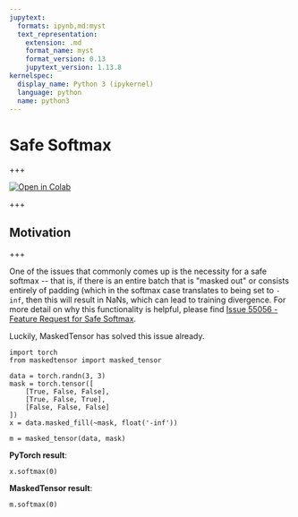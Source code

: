```yaml
---
jupytext:
  formats: ipynb,md:myst
  text_representation:
    extension: .md
    format_name: myst
    format_version: 0.13
    jupytext_version: 1.13.8
kernelspec:
  display_name: Python 3 (ipykernel)
  language: python
  name: python3
---
```


# Safe Softmax

+++

[![Open in Colab](https://colab.research.google.com/assets/colab-badge.svg)](https://colab.research.google.com/github/pytorch/maskedtensor/blob/main/docs/source/notebooks/safe_softmax.ipynb)

+++

## Motivation

+++

One of the issues that commonly comes up is the necessity for a safe softmax -- that is, if there is an entire batch that is "masked out" or consists entirely of padding (which in the softmax case translates to being set to `-inf`, then this will result in NaNs, which can lead to training divergence. For more detail on why this functionality is helpful, please find [Issue 55056 - Feature Request for Safe Softmax](https://github.com/pytorch/pytorch/issues/55056).

Luckily, MaskedTensor has solved this issue already.

```{code-cell} ipython3
import torch
from maskedtensor import masked_tensor
```

```{code-cell} ipython3
data = torch.randn(3, 3)
mask = torch.tensor([
    [True, False, False],
    [True, False, True],
    [False, False, False]
])
x = data.masked_fill(~mask, float('-inf'))

m = masked_tensor(data, mask)
```

**PyTorch result**:

```{code-cell} ipython3
x.softmax(0)
```

**MaskedTensor result**:

```{code-cell} ipython3
m.softmax(0)
```
